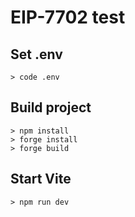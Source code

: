 # EIP-7702 test

## Set .env

```shell
> code .env
```

## Build project

```shell
> npm install
> forge install
> forge build
```

## Start Vite

```
> npm run dev
```
